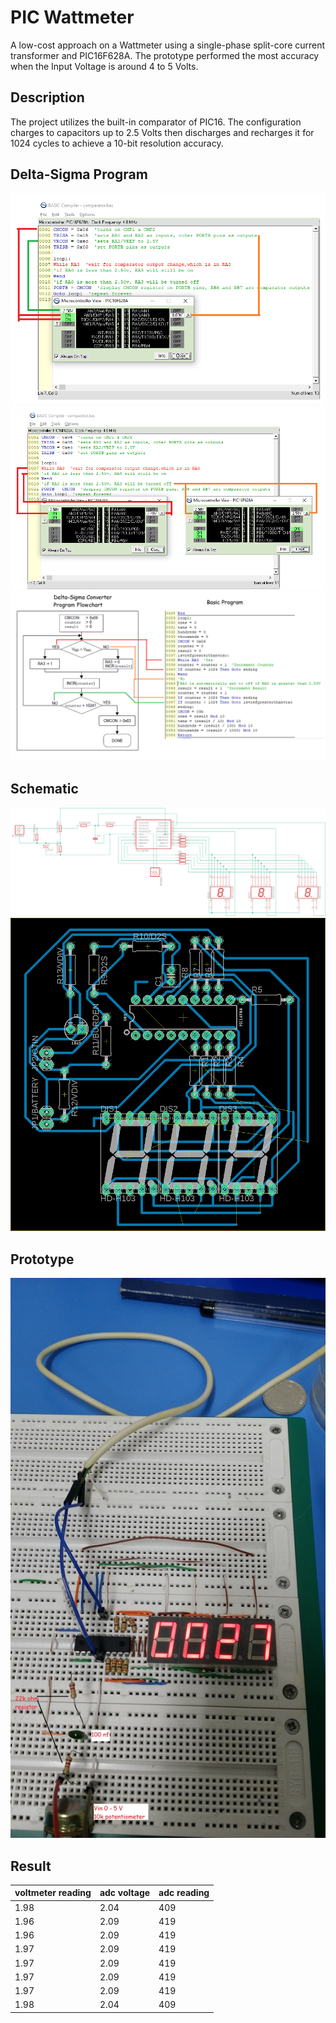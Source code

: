 # PIC Wattmeter

A low-cost approach on a Wattmeter using a single-phase split-core current transformer and PIC16F628A. The prototype performed the most accuracy when the Input Voltage is around 4 to 5 Volts.

## Description

The project utilizes the built-in comparator of PIC16. The configuration charges to capacitors up to 2.5 Volts then discharges and recharges it for 1024 cycles to achieve a 10-bit resolution accuracy.

## Delta-Sigma Program

![flow 1](media/flow_1.png)
![flow 2](media/flow_2.png)
![flow 3](media/flow_3.png)

## Schematic

![schematic](media/board_2.png)
![board](media/board_3.png)

## Prototype

![prototype](media/prototyping_a.jpg)

## Result

| voltmeter reading | adc voltage | adc reading |
| ----------------- | ----------- | ----------- |
| 1.98              | 2.04        | 409         |
| 1.96              | 2.09        | 419         |
| 1.96              | 2.09        | 419         |
| 1.97              | 2.09        | 419         |
| 1.97              | 2.09        | 419         |
| 1.97              | 2.09        | 419         |
| 1.97              | 2.09        | 419         |
| 1.98              | 2.04        | 409         |
